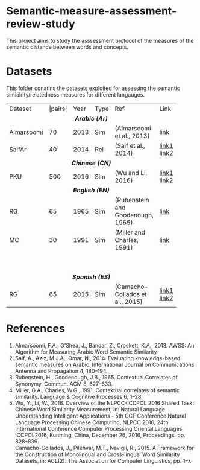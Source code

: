 # Semantic-measure-assessment-review-study
This project aims to study the asssessment protocol of the measures of the semantic distance between words and concepts.
# Datasets
This folder conatins the datasets exploited for assessing the semantic simialrity/relatedness measures for different langauges.
<table>
<tbody>
<tr>
<td style="width: 55px;">Dataset</td>
<td style="width: 47px;">|pairs|</td>
<td style="width: 32px;">Year</td>
<td style="width: 34px;">Type</td>
<td style="width: 23px;">Ref</td>
<td style="width: 29px;">Link</td>
</tr>
<tr>
  <td style="width: 250px;" colspan="6" align="center"><b><i>Arabic (Ar)</td>
</tr>
<tr>
<td style="width: 55px;">Almarsoomi</td>
<td style="width: 47px;">70</td>
<td style="width: 32px;">2013</td>
<td style="width: 34px;">Sim</td>
<td style="width: 23px;">(Almarsoomi et al., 2013)</td>
  <td style="width: 29px;"><a href="https://github.com/MohamedAliHadjTaieb/Semantic-measure-assessment-review-study/blob/master/DataSets/Arabic/Semantic%20Similarity/Almarsoomi70.csv">link</a></td>
</tr>
<tr>
<td style="width: 55px;">SaifAr</td>
<td style="width: 47px;">40</td>
<td style="width: 32px;">2014</td>
<td style="width: 34px;">Rel</td>
<td style="width: 23px;">(Saif et al., 2014)</td>
  <td style="width: 29px;"><a href="https://www.researchgate.net/publication/272165853_Arabic_Semantic_relatedness_data_set">link1</a><br><a href="https://github.com/MohamedAliHadjTaieb/Semantic-measure-assessment-review-study/blob/master/DataSets/Arabic/Semantic%20Relatedness/Saif40_Ar.csv">link2</a></td>
</tr>
    <tr>
  <td style="width: 250px;" colspan="6" align="center"><b><i>Chinese (CN)</td>
</tr>
<tr>
<td style="width: 55px;">PKU</td>
<td style="width: 47px;">500</td>
<td style="width: 32px;">2016</td>
<td style="width: 34px;">Sim</td>
<td style="width: 23px;">(Wu and Li, 2016)</td>
  <td style="width: 29px;"><a href="https://github.com/MohamedAliHadjTaieb/Semantic-measure-assessment-review-study/blob/master/DataSets/Chinese/Semantic%20Similarity/PKU500_CN.csv">link1</a><br><a href="https://github.com/commonsense/conceptnet5/blob/master/conceptnet5/support_data/pku-500/pku-500.csv">link2</a></td>
</tr>
<tr>
<td style="width: 55px;" colspan="6" align="center"><b><i>English (EN)</td>
</tr>
<tr>
<td style="width: 55px;">RG</td>
<td style="width: 47px;">65</td>
<td style="width: 32px;">1965</td>
<td style="width: 34px;">Sim</td>
<td style="width: 23px;">(Rubenstein and Goodenough, 1965)</td>
  <td style="width: 29px;"><a href="https://github.com/MohamedAliHadjTaieb/Semantic-measure-assessment-review-study/blob/master/DataSets/English/Semantic%20Similarity/RG65.csv">link</a></td>
</tr>
<tr>
<td style="width: 55px;">MC</td>
<td style="width: 47px;">30</td>
<td style="width: 32px;">1991</td>
<td style="width: 34px;">Sim</td>
<td style="width: 23px;">(Miller and Charles, 1991)</td>
<td style="width: 29px;"><a href="https://github.com/MohamedAliHadjTaieb/Semantic-measure-assessment-review-study/blob/master/DataSets/English/Semantic%20Similarity/MC30.csv">link</a></td>
</tr>
<tr>
<td style="width: 55px;">&nbsp;</td>
<td style="width: 47px;">&nbsp;</td>
<td style="width: 32px;">&nbsp;</td>
<td style="width: 34px;">&nbsp;</td>
<td style="width: 23px;">&nbsp;</td>
<td style="width: 29px;">&nbsp;</td>
</tr>
<tr>
<td style="width: 55px;">&nbsp;</td>
<td style="width: 47px;">&nbsp;</td>
<td style="width: 32px;">&nbsp;</td>
<td style="width: 34px;">&nbsp;</td>
<td style="width: 23px;">&nbsp;</td>
<td style="width: 29px;">&nbsp;</td>
</tr>
<tr>
<td style="width: 55px;" colspan="6" align="center"><b><i>Spanish (ES)</td>
</tr>
  <td style="width: 55px;">RG</td>
<td style="width: 47px;">65</td>
<td style="width: 32px;">2015</td>
<td style="width: 34px;">Sim</td>
<td style="width: 23px;">(Camacho-Collados et al., 2015)</td>
  <td style="width: 29px;"><a href="http://lcl.uniroma1.it/similarity-datasets/datasets/rg65_spanish.txt">link1</a><br><a href="https://github.com/MohamedAliHadjTaieb/Semantic-measure-assessment-review-study/blob/master/DataSets/Spanish/Semantic%20Similarity/RG65_ES.csv">link2</a></td>
</tr>
</tbody>
</table>

# References
<ol>
<li>Almarsoomi, F.A., O’Shea, J., Bandar, Z., Crockett, K.A., 2013. AWSS: An Algorithm for Measuring Arabic Word Semantic Similarity</li>
<li>Saif, A., Aziz, M.J.A., Omar, N., 2014. Evaluating knowledge-based semantic measures on Arabic. International Journal on Communications Antenna and Propagation 4, 180–194.</li>
  <li>Rubenstein, H., Goodenough, J.B., 1965. Contextual Correlates of Synonymy. Commun. ACM 8, 627–633.</li>
  <li>Miller, G.A., Charles, W.G., 1991. Contextual correlates of semantic similarity. Language & Cognitive Processes 6, 1–28.</li>
  <li>Wu, Y., Li, W., 2016. Overview of the NLPCC-ICCPOL 2016 Shared Task: Chinese Word Similarity Measurement, in: Natural Language Understanding Intelligent Applications - 5th CCF Conference Natural Language Processing Chinese Computing, NLPCC 2016, 24th International Conference Computer Processing Oriental Languages, ICCPOL2016, Kunming, China, December 26, 2016, Proceedings. pp. 828–839.</li>
  <il>Camacho-Collados, J., Pilehvar, M.T., Navigli, R., 2015. A Framework for the Construction of Monolingual and Cross-lingual Word Similarity Datasets, in: ACL(2). The Association for Computer Linguistics, pp. 1–7.</il>
</ol>

